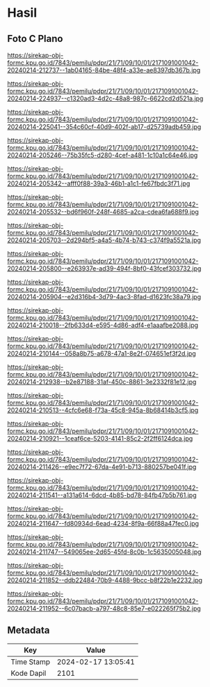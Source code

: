 # Hasil

## Foto C Plano

https://sirekap-obj-formc.kpu.go.id/7843/pemilu/pdpr/21/71/09/10/01/2171091001042-20240214-212737--1ab04165-84be-48f4-a33e-ae8397db367b.jpg

https://sirekap-obj-formc.kpu.go.id/7843/pemilu/pdpr/21/71/09/10/01/2171091001042-20240214-224937--c1320ad3-4d2c-48a8-987c-6622cd2d521a.jpg

https://sirekap-obj-formc.kpu.go.id/7843/pemilu/pdpr/21/71/09/10/01/2171091001042-20240214-225041--354c60cf-40d9-402f-ab17-d25739adb459.jpg

https://sirekap-obj-formc.kpu.go.id/7843/pemilu/pdpr/21/71/09/10/01/2171091001042-20240214-205246--75b35fc5-d280-4cef-a481-1c10a1c64e46.jpg

https://sirekap-obj-formc.kpu.go.id/7843/pemilu/pdpr/21/71/09/10/01/2171091001042-20240214-205342--afff0f88-39a3-46b1-a1c1-fe67fbdc3f71.jpg

https://sirekap-obj-formc.kpu.go.id/7843/pemilu/pdpr/21/71/09/10/01/2171091001042-20240214-205532--bd6f960f-248f-4685-a2ca-cdea6fa688f9.jpg

https://sirekap-obj-formc.kpu.go.id/7843/pemilu/pdpr/21/71/09/10/01/2171091001042-20240214-205703--2d294bf5-a4a5-4b74-b743-c374f9a5521a.jpg

https://sirekap-obj-formc.kpu.go.id/7843/pemilu/pdpr/21/71/09/10/01/2171091001042-20240214-205800--e263937e-ad39-494f-8bf0-43fcef303732.jpg

https://sirekap-obj-formc.kpu.go.id/7843/pemilu/pdpr/21/71/09/10/01/2171091001042-20240214-205904--e2d316b4-3d79-4ac3-8fad-d1623fc38a79.jpg

https://sirekap-obj-formc.kpu.go.id/7843/pemilu/pdpr/21/71/09/10/01/2171091001042-20240214-210018--2fb633d4-e595-4d86-adf4-e1aaafbe2088.jpg

https://sirekap-obj-formc.kpu.go.id/7843/pemilu/pdpr/21/71/09/10/01/2171091001042-20240214-210144--058a8b75-a678-47a1-8e2f-074651ef3f2d.jpg

https://sirekap-obj-formc.kpu.go.id/7843/pemilu/pdpr/21/71/09/10/01/2171091001042-20240214-212938--b2e87188-31af-450c-8861-3e2332f81e12.jpg

https://sirekap-obj-formc.kpu.go.id/7843/pemilu/pdpr/21/71/09/10/01/2171091001042-20240214-210513--4cfc6e68-f73a-45c8-945a-8b68414b3cf5.jpg

https://sirekap-obj-formc.kpu.go.id/7843/pemilu/pdpr/21/71/09/10/01/2171091001042-20240214-210921--1ceaf6ce-5203-4141-85c2-2f2ff6124dca.jpg

https://sirekap-obj-formc.kpu.go.id/7843/pemilu/pdpr/21/71/09/10/01/2171091001042-20240214-211426--e9ec7f72-67da-4e91-b713-880257be041f.jpg

https://sirekap-obj-formc.kpu.go.id/7843/pemilu/pdpr/21/71/09/10/01/2171091001042-20240214-211541--a131a614-6dcd-4b85-bd78-84fb47b5b761.jpg

https://sirekap-obj-formc.kpu.go.id/7843/pemilu/pdpr/21/71/09/10/01/2171091001042-20240214-211647--fd80934d-6ead-4234-8f9a-66f88a47fec0.jpg

https://sirekap-obj-formc.kpu.go.id/7843/pemilu/pdpr/21/71/09/10/01/2171091001042-20240214-211747--549065ee-2d65-45fd-8c0b-1c5635005048.jpg

https://sirekap-obj-formc.kpu.go.id/7843/pemilu/pdpr/21/71/09/10/01/2171091001042-20240214-211852--ddb22484-70b9-4488-9bcc-b8f22b1e2232.jpg

https://sirekap-obj-formc.kpu.go.id/7843/pemilu/pdpr/21/71/09/10/01/2171091001042-20240214-211952--6c07bacb-a797-48c8-85e7-e022265f75b2.jpg


## Metadata

| Key        | Value               |
| ---------- | ------------------- |
| Time Stamp | 2024-02-17 13:05:41 |
| Kode Dapil | 2101                |



